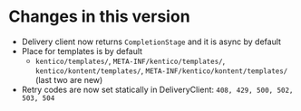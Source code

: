 # Changes in this version

* Delivery client now returns `CompletionStage` and it is async by default
* Place for templates is by default
  * `kentico/templates/`, `META-INF/kentico/templates/`, `kentico/kontent/templates/`, `META-INF/kentico/kontent/templates/` (last two are new)
 * Retry codes are now set statically in DeliveryClient: `408, 429, 500, 502, 503, 504`